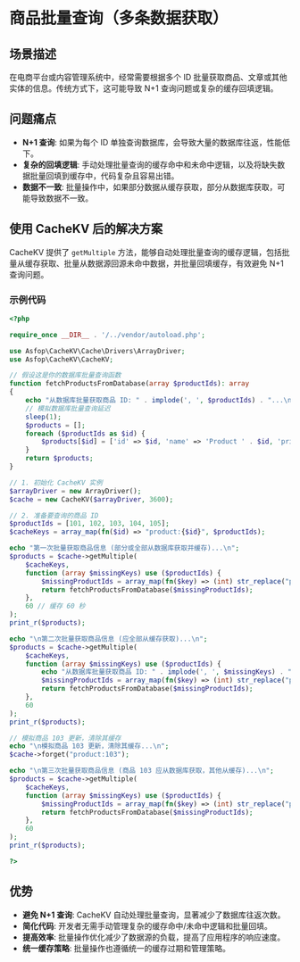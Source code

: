 # 商品批量查询（多条数据获取）

## 场景描述
在电商平台或内容管理系统中，经常需要根据多个 ID 批量获取商品、文章或其他实体的信息。传统方式下，这可能导致 N+1 查询问题或复杂的缓存回填逻辑。

## 问题痛点
- **N+1 查询**: 如果为每个 ID 单独查询数据库，会导致大量的数据库往返，性能低下。
- **复杂的回填逻辑**: 手动处理批量查询的缓存命中和未命中逻辑，以及将缺失数据批量回填到缓存中，代码复杂且容易出错。
- **数据不一致**: 批量操作中，如果部分数据从缓存获取，部分从数据库获取，可能导致数据不一致。

## 使用 CacheKV 后的解决方案

CacheKV 提供了 `getMultiple` 方法，能够自动处理批量查询的缓存逻辑，包括批量从缓存获取、批量从数据源回源未命中数据，并批量回填缓存，有效避免 N+1 查询问题。

### 示例代码

```php
<?php

require_once __DIR__ . '/../vendor/autoload.php';

use Asfop\CacheKV\Cache\Drivers\ArrayDriver;
use Asfop\CacheKV\CacheKV;

// 假设这是你的数据库批量查询函数
function fetchProductsFromDatabase(array $productIds): array
{
    echo "从数据库批量获取商品 ID: " . implode(', ', $productIds) . "...\n";
    // 模拟数据库批量查询延迟
    sleep(1);
    $products = [];
    foreach ($productIds as $id) {
        $products[$id] = ['id' => $id, 'name' => 'Product ' . $id, 'price' => rand(10, 100) . '.00'];
    }
    return $products;
}

// 1. 初始化 CacheKV 实例
$arrayDriver = new ArrayDriver();
$cache = new CacheKV($arrayDriver, 3600);

// 2. 准备要查询的商品 ID
$productIds = [101, 102, 103, 104, 105];
$cacheKeys = array_map(fn($id) => "product:{$id}", $productIds);

echo "第一次批量获取商品信息 (部分或全部从数据库获取并缓存)...\n";
$products = $cache->getMultiple(
    $cacheKeys,
    function (array $missingKeys) use ($productIds) {
        $missingProductIds = array_map(fn($key) => (int) str_replace("product:", "", $key), $missingKeys);
        return fetchProductsFromDatabase($missingProductIds);
    },
    60 // 缓存 60 秒
);
print_r($products);

echo "\n第二次批量获取商品信息 (应全部从缓存获取)...\n";
$products = $cache->getMultiple(
    $cacheKeys,
    function (array $missingKeys) use ($productIds) {
        echo "从数据库批量获取商品 ID: " . implode(', ', $missingKeys) . "...\n"; // 这行不应该被执行
        $missingProductIds = array_map(fn($key) => (int) str_replace("product:", "", $key), $missingKeys);
        return fetchProductsFromDatabase($missingProductIds);
    },
    60
);
print_r($products);

// 模拟商品 103 更新，清除其缓存
echo "\n模拟商品 103 更新，清除其缓存...\n";
$cache->forget("product:103");

echo "\n第三次批量获取商品信息 (商品 103 应从数据库获取，其他从缓存)...\n";
$products = $cache->getMultiple(
    $cacheKeys,
    function (array $missingKeys) use ($productIds) {
        $missingProductIds = array_map(fn($key) => (int) str_replace("product:", "", $key), $missingKeys);
        return fetchProductsFromDatabase($missingProductIds);
    },
    60
);
print_r($products);

?>
```

## 优势
- **避免 N+1 查询**: CacheKV 自动处理批量查询，显著减少了数据库往返次数。
- **简化代码**: 开发者无需手动管理复杂的缓存命中/未命中逻辑和批量回填。
- **提高效率**: 批量操作优化减少了数据源的负载，提高了应用程序的响应速度。
- **统一缓存策略**: 批量操作也遵循统一的缓存过期和管理策略。
